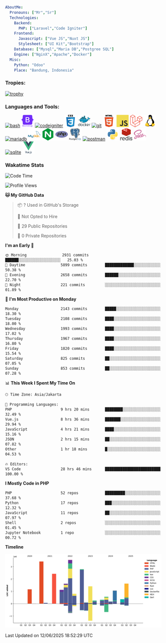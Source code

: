 ```yaml
AboutMe:
  Pronouns: ["Mr","Sr"]
  Technologies:
    Backend:
      PHP: ["Laravel","Code Igniter"]
    Frontend:
      Javascript: ["Vue JS","Nuxt JS"]
      Stylesheet: ["UI Kit","Bootstrap"]
    Database: ["Mysql","Maria DB","Postgree SQL"]
    Engine: ["NginX","Apache","Docker"]
  Misc:
    Python: "Odoo"
    Place: "Bandung, Indonesia"
```
### Tropies:

[![trophy](https://github-profile-trophy.vercel.app/?username=vheins&rank=-C,-B)](https://github.com/vheins)

### Languages and Tools:

[<img src="https://www.vectorlogo.zone/logos/gnu_bash/gnu_bash-icon.svg" alt="bash" width="40" height="40"/>](https://www.gnu.org/software/bash/)
[<img src="https://raw.githubusercontent.com/devicons/devicon/master/icons/bootstrap/bootstrap-plain-wordmark.svg" alt="bootstrap" width="40" height="40"/>](https://getbootstrap.com)
[<img src="https://cdn.worldvectorlogo.com/logos/codeigniter.svg" alt="codeigniter" width="40" height="40"/>](https://codeigniter.com)
[<img src="https://raw.githubusercontent.com/devicons/devicon/master/icons/css3/css3-original-wordmark.svg" alt="css3" width="40" height="40"/>](https://www.w3schools.com/css/)
[<img src="https://raw.githubusercontent.com/devicons/devicon/master/icons/docker/docker-original-wordmark.svg" alt="docker" width="40" height="40"/>](https://www.docker.com/)
[<img src="https://www.vectorlogo.zone/logos/git-scm/git-scm-icon.svg" alt="git" width="40" height="40"/>](https://git-scm.com/)
[<img src="https://raw.githubusercontent.com/devicons/devicon/master/icons/html5/html5-original-wordmark.svg" alt="html5" width="40" height="40"/>](https://www.w3.org/html/)
[<img src="https://raw.githubusercontent.com/devicons/devicon/master/icons/javascript/javascript-original.svg" alt="javascript" width="40" height="40"/>](https://developer.mozilla.org/en-US/docs/Web/JavaScript)
[<img src="https://raw.githubusercontent.com/devicons/devicon/master/icons/laravel/laravel-original.svg" alt="laravel" width="40" height="40"/>](https://laravel.com/)
[<img src="https://raw.githubusercontent.com/devicons/devicon/master/icons/linux/linux-original.svg" alt="linux" width="40" height="40"/>](https://www.linux.org/)
[<img src="https://www.vectorlogo.zone/logos/mariadb/mariadb-icon.svg" alt="mariadb" width="40" height="40"/>](https://mariadb.org/)
[<img src="https://raw.githubusercontent.com/devicons/devicon/master/icons/mysql/mysql-original-wordmark.svg" alt="mysql" width="40" height="40"/>](https://www.mysql.com/)
[<img src="https://raw.githubusercontent.com/devicons/devicon/master/icons/nginx/nginx-original.svg" alt="nginx" width="40" height="40"/>](https://www.nginx.com)
[<img src="https://raw.githubusercontent.com/devicons/devicon/master/icons/php/php-original.svg" alt="php" width="40" height="40"/>](https://www.php.net)
[<img src="https://raw.githubusercontent.com/devicons/devicon/master/icons/postgresql/postgresql-original-wordmark.svg" alt="postgresql" width="40" height="40"/>](https://www.postgresql.org)
[<img src="https://www.vectorlogo.zone/logos/getpostman/getpostman-icon.svg" alt="postman" width="40" height="40"/>](https://postman.com)
[<img src="https://raw.githubusercontent.com/devicons/devicon/master/icons/python/python-original.svg" alt="python" width="40" height="40"/>](https://www.python.org)
[<img src="https://raw.githubusercontent.com/devicons/devicon/master/icons/redis/redis-original-wordmark.svg" alt="redis" width="40" height="40"/>](https://redis.io)
[<img src="https://raw.githubusercontent.com/devicons/devicon/master/icons/sass/sass-original.svg" alt="sass" width="40" height="40"/>](https://sass-lang.com)
[<img src="https://www.vectorlogo.zone/logos/sqlite/sqlite-icon.svg" alt="sqlite" width="40" height="40"/>](https://www.sqlite.org/)
[<img src="https://raw.githubusercontent.com/devicons/devicon/master/icons/vuejs/vuejs-original-wordmark.svg" alt="vuejs" width="40" height="40"/>](https://vuejs.org/)

### Wakatime Stats

<!--START_SECTION:waka-->
![Code Time](http://img.shields.io/badge/Code%20Time-2%2C853%20hrs%206%20mins-blue)

![Profile Views](http://img.shields.io/badge/Profile%20Views-0-blue)

**🐱 My GitHub Data** 

> 📦 ? Used in GitHub's Storage 
 > 
> 🚫 Not Opted to Hire
 > 
> 📜 29 Public Repositories 
 > 
> 🔑 0 Private Repositories 
 > 
**I'm an Early 🐤** 

```text
🌞 Morning                2931 commits        ██████░░░░░░░░░░░░░░░░░░░   25.03 % 
🌆 Daytime                5899 commits        █████████████░░░░░░░░░░░░   50.38 % 
🌃 Evening                2658 commits        ██████░░░░░░░░░░░░░░░░░░░   22.70 % 
🌙 Night                  221 commits         ░░░░░░░░░░░░░░░░░░░░░░░░░   01.89 % 
```
📅 **I'm Most Productive on Monday** 

```text
Monday                   2143 commits        █████░░░░░░░░░░░░░░░░░░░░   18.30 % 
Tuesday                  2108 commits        ████░░░░░░░░░░░░░░░░░░░░░   18.00 % 
Wednesday                1993 commits        ████░░░░░░░░░░░░░░░░░░░░░   17.02 % 
Thursday                 1967 commits        ████░░░░░░░░░░░░░░░░░░░░░   16.80 % 
Friday                   1820 commits        ████░░░░░░░░░░░░░░░░░░░░░   15.54 % 
Saturday                 825 commits         ██░░░░░░░░░░░░░░░░░░░░░░░   07.05 % 
Sunday                   853 commits         ██░░░░░░░░░░░░░░░░░░░░░░░   07.28 % 
```


📊 **This Week I Spent My Time On** 

```text
🕑︎ Time Zone: Asia/Jakarta

💬 Programming Languages: 
PHP                      9 hrs 20 mins       ████████░░░░░░░░░░░░░░░░░   32.49 % 
Vue.js                   8 hrs 36 mins       ███████░░░░░░░░░░░░░░░░░░   29.94 % 
JavaScript               4 hrs 21 mins       ████░░░░░░░░░░░░░░░░░░░░░   15.16 % 
JSON                     2 hrs 15 mins       ██░░░░░░░░░░░░░░░░░░░░░░░   07.82 % 
Other                    1 hr 18 mins        █░░░░░░░░░░░░░░░░░░░░░░░░   04.53 % 

🔥 Editors: 
VS Code                  28 hrs 46 mins      █████████████████████████   100.00 % 
```

**I Mostly Code in PHP** 

```text
PHP                      52 repos            █████████░░░░░░░░░░░░░░░░   37.68 % 
Python                   17 repos            ███░░░░░░░░░░░░░░░░░░░░░░   12.32 % 
JavaScript               11 repos            ██░░░░░░░░░░░░░░░░░░░░░░░   07.97 % 
Shell                    2 repos             ░░░░░░░░░░░░░░░░░░░░░░░░░   01.45 % 
Jupyter Notebook         1 repo              ░░░░░░░░░░░░░░░░░░░░░░░░░   00.72 % 
```



**Timeline**

![Lines of Code chart](https://raw.githubusercontent.com/vheins/vheins/main/assets/bar_graph.png)


 Last Updated on 12/06/2025 18:52:29 UTC
<!--END_SECTION:waka-->

